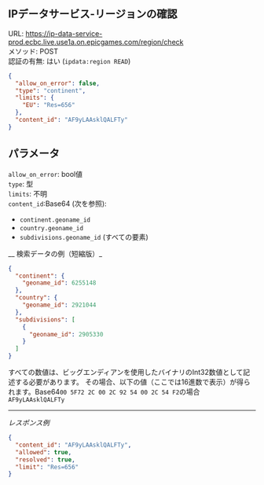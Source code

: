## IPデータサービス-リージョンの確認

URL: https://ip-data-service-prod.ecbc.live.use1a.on.epicgames.com/region/check \
メソッド: POST \
認証の有無: はい (`ipdata:region READ`)

```json
{
  "allow_on_error": false,
  "type": "continent",
  "limits": {
    "EU": "Res=656"
  },
  "content_id": "AF9yLAAsklQALFTy"
}
```

## パラメータ

`allow_on_error`: bool値 <br/>
`type`: 型 <br/>
`limits`: 不明 <br/>
`content_id`:Base64  (次を参照):

- `continent.geoname_id`
- `country.geoname_id`
- `subdivisions.geoname_id` (すべての要素)

__ 検索データの例（短縮版）_

```json
{
  "continent": {
    "geoname_id": 6255148
  },
  "country": {
    "geoname_id": 2921044
  },
  "subdivisions": [
    {
      "geoname_id": 2905330
    }
  ]
}
```

すべての数値は、ビッグエンディアンを使用したバイナリのInt32数値として記述する必要があります。
その場合、以下の値（ここでは16進数で表示）が得られます。Base64`00 5F72 2C 00 2C 92 54 00 2C 54 F2`の場合`AF9yLAAsklQALFTy`

---

_レスポンス例_

```json
{
  "content_id": "AF9yLAAsklQALFTy",
  "allowed": true,
  "resolved": true,
  "limit": "Res=656"
}
```
